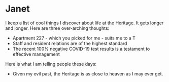 # Janet

I keep a list of cool things I discover about life at the Heritage. It gets longer and longer. Here are three over-arching thoughts:

* Apartment 227 - which you picked for me - suits me to a T
* Staff and resident relations are of the highest standard
* The recent 100% negative COVID-19 test results is a testament to effective management

Here  is what I am telling people these days:

* Given my evil past, the Heritage is as close to heaven as I may ever get.
